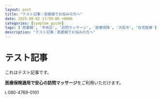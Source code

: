 ```yaml
---
layout: post
title: "テスト記事｜筋萎縮でお悩みの方へ"
date: 2025-08-02 13:59:00 +0000
categories: [symptom_guide]
tags: ['筋萎縮', '中央区', '訪問マッサージ', '医療保険', '大阪市', '在宅医療']
description: "テスト記事｜筋萎縮でお悩みの方へ"
---
```


# テスト記事

これはテスト記事です。

**医療保険適用で安心の訪問マッサージ**をご利用いただけます。

📞 080-4769-0101